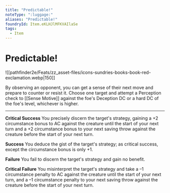 ```yaml
---
title: "Predictable!"
noteType: ":luggage:"
aliases: "Predictable!"
foundryId: Item.eKLHJlMFKVAIlaSe
tags:
  - Item
---
```


# Predictable!
![[pathfinder2e/Feats/zz_asset-files/icons-sundries-books-book-red-exclamation.webp|150]]

By observing an opponent, you can get a sense of their next move and prepare to counter or resist it. Choose one target and attempt a Perception check to [[Sense Motive]] against the foe's Deception DC or a hard DC of the foe's level, whichever is higher.

* * *

**Critical Success** You precisely discern the target's strategy, gaining a +2 circumstance bonus to AC against the creature until the start of your next turn and a +2 circumstance bonus to your next saving throw against the creature before the start of your next turn.

**Success** You deduce the gist of the target's strategy; as critical success, except the circumstance bonus is only +1.

**Failure** You fail to discern the target's strategy and gain no benefit.

**Critical Failure** You misinterpret the target's strategy and take a –1 circumstance penalty to AC against the creature until the start of your next turn, and a –1 circumstance penalty to your next saving throw against the creature before the start of your next turn.


